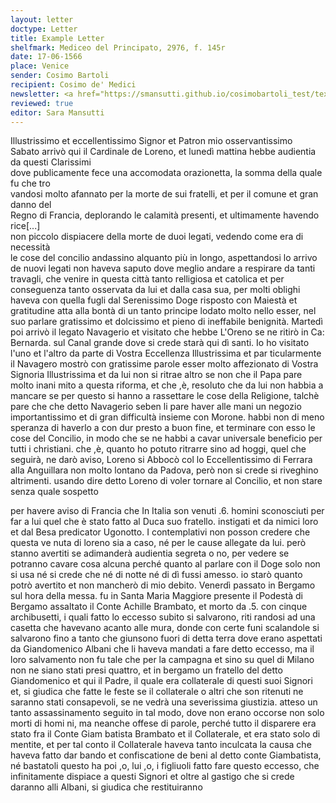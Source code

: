 ```yaml
---
layout: letter
doctype: Letter
title: Example Letter
shelfmark: Mediceo del Principato, 2976, f. 145r
date: 17-06-1566
place: Venice
sender: Cosimo Bartoli
recipient: Cosimo de' Medici
newsletter: <a href="https://smansutti.github.io/cosimobartoli_test/texts/newsletter_test/">Example Newsletter</a>
reviewed: true
editor: Sara Mansutti
---
```



Illustrissimo et eccellentissimo Signor et Patron mio osservantissimo  
Sabato arrivò qui il Cardinale de Loreno, et lunedì mattina hebbe audientia da questi Clarissimi  
dove publicamente fece una accomodata orazionetta, la somma della quale fu che tro  
vandosi molto afannato per la morte de sui fratelli, et per il comune et gran danno del  
Regno di Francia, deplorando le calamità presenti, et ultimamente havendo rice[...]  
non piccolo dispiacere della morte de duoi legati, vedendo come era di necessità  
le cose del concilio andassino alquanto più in longo, aspettandosi lo arrivo de nuovi legati
non haveva saputo dove meglio andare a respirare da tanti travagli, che venire in
questa città tanto relligiosa et catolica et per conseguenza tanto osservata da lui et
dalla casa sua, per molti oblighi haveva con quella fugli dal Serenissimo Doge
risposto con Maiestà et gratitudine atta alla bontà di un tanto principe lodato
molto nello esser, nel suo parlare gratissimo et dolcissimo et pieno di ineffabile
benignità. Martedì poi arrivò il legato Navagerio et visitato che hebbe
L'Oreno se ne ritirò in Ca: Bernarda. sul Canal grande dove si crede starà
qui dì santi. Io ho visitato l'uno et l'altro da parte di Vostra Eccellenza Illustrissima et par
ticularmente il Navagero mostrò con gratissime parole esser molto affezionato
di Vostra Signoria Illustrissima et da lui non si ritrae altro se non che il Papa pare molto inani
mito a questa riforma, et che ,è, resoluto che da lui non habbia a mancare se per
questo si hanno a rassettare le cose della Religione, talchè pare che che detto
Navagerio seben li pare haver alle mani un negozio importantissimo et di
gran difficultà insieme con Morone. habbi non di meno speranza di haverlo a con
dur presto a buon fine, et terminare con esso le cose del Concilio, in modo che
se ne habbi a cavar universale beneficio per tutti i christiani. che ,è, quanto
ho potuto ritrarre sino ad hoggi, quel che seguirà, ne darò aviso,
Loreno si Abbocò col lo Eccellentissimo di Ferrara alla Anguillara non molto
lontano da Padova, però non si crede si riveghino altrimenti. usando dire detto
Loreno di voler tornare al Concilio, et non stare senza quale sospetto

per havere aviso di Francia che In Italia son venuti .6. homini sconosciuti per
far a lui quel che è stato fatto al Duca suo fratello. instigati et da nimici loro et
dal Besa predicator Ugonotto. I contemplativi non posson credere che questa ve
nuta di loreno sia a caso, né per le cause allegate da lui. però stanno avertiti
se adimanderà audientia segreta o no, per vedere se potranno cavare cosa
alcuna perché quanto al parlare con il Doge solo non si usa né si crede che
né di notte né di dì fussi amesso. io starò quanto potrò avertito et non
mancherò di mio debito.
Venerdì passato in Bergamo sul hora della messa. fu in Santa Maria Maggiore
presente il Podestà di Bergamo assaltato il Conte Achille Brambato, et morto
da .5. con cinque archibusetti, i quali fatto lo eccesso subito si salvarono, riti
randosi ad una casetta che havevano acanto alle mura, donde con certe funi
scalandole si salvarono fino a tanto che giunsono fuori di detta terra dove
erano aspettati da Giandomenico Albani che li haveva mandati a fare detto
eccesso, ma il loro salvamento non fu tale che per la campagna et sino su quel
di Milano non ne siano stati presi quattro, et in bergamo un fratello del detto
Giandomenico et qui il Padre, il quale era collaterale di questi suoi Signori
et, si giudica che fatte le feste se il collaterale o altri che son ritenuti ne
saranno stati consapevoli, se ne vedrà una severissima giustizia. atteso un tanto
assassinamento seguito in tal modo, dove non erano occorse non solo morti di homi
ni, ma neanche offese di parole, perché tutto il disparere era stato fra il Conte Giam
batista Brambato et il Collaterale, et era stato solo di mentite, et per tal conto il
Collaterale haveva tanto inculcata la causa che haveva fatto dar bando
et confiscatione de beni al detto conte Giambatista, né bastatoli questo ha
poi ,o, lui ,o, i figliuoli fatto fare questo eccesso, che infinitamente dispiace
a questi Signori et oltre al gastigo che si crede daranno alli Albani, si giudica che restituiranno

